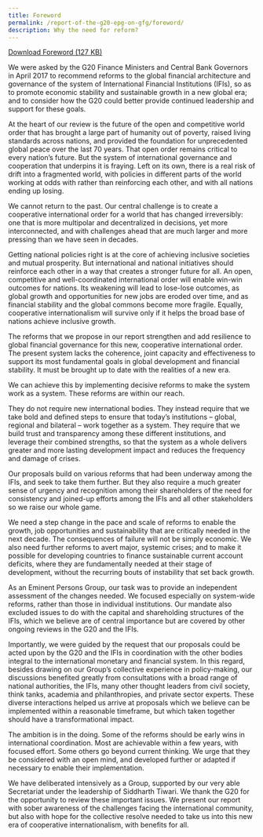 ```yaml
---
title: Foreword
permalink: /report-of-the-g20-epg-on-gfg/foreword/
description: Why the need for reform?
---
```

[Download Foreword (127 KB)](/files/G20EPG-Foreword.pdf)

We were asked by the G20 Finance Ministers and Central Bank Governors in April 2017 to recommend reforms to the global financial architecture and governance of the system of International Financial Institutions (IFIs), so as to promote economic stability and sustainable growth in a new global era; and to consider how the G20 could better provide continued leadership and support for these goals.

At the heart of our review is the future of the open and competitive world order that has brought a large part of humanity out of poverty, raised living standards across nations, and provided the foundation for unprecedented global peace over the last 70 years. That open order remains critical to every nation’s future. But the system of international governance and cooperation that underpins it is fraying. Left on its own, there is a real risk of drift into a fragmented world, with policies in different parts of the world working at odds with rather than reinforcing each other, and with all nations ending up losing.

We cannot return to the past. Our central challenge is to create a cooperative international order for a world that has changed irreversibly: one that is more multipolar and decentralized in decisions, yet more interconnected, and with challenges ahead that are much larger and more pressing than we have seen in decades.

Getting national policies right is at the core of achieving inclusive societies and mutual prosperity. But international and national initiatives should reinforce each other in a way that creates a stronger future for all. An open, competitive and well-coordinated international order will enable win-win outcomes for nations. Its weakening will lead to lose-lose outcomes, as global growth and opportunities for new jobs are eroded over time, and as financial stability and the global commons become more fragile. Equally, cooperative internationalism will survive only if it helps the broad base of nations achieve inclusive growth.

The reforms that we propose in our report strengthen and add resilience to global financial governance for this new, cooperative international order. The present system lacks the coherence, joint capacity and effectiveness to support its most fundamental goals in global development and financial stability. It must be brought up to date with the realities of a new era.

We can achieve this by implementing decisive reforms to make the system work as a system. These reforms are within our reach.

They do not require new international bodies. They instead require that we take bold and defined steps to ensure that today’s institutions – global, regional and bilateral – work together as a system. They require that we build trust and transparency among these different institutions, and leverage their combined strengths, so that the system as a whole delivers greater and more lasting development impact and reduces the frequency and damage of crises.

Our proposals build on various reforms that had been underway among the IFIs, and seek to take them further. But they also require a much greater sense of urgency and recognition among their shareholders of the need for consistency and joined-up efforts among the IFIs and all other stakeholders so we raise our whole game.

We need a step change in the pace and scale of reforms to enable the growth, job opportunities and sustainability that are critically needed in the next decade. The consequences of failure will not be simply economic. We also need further reforms to avert major, systemic crises; and to make it possible for developing countries to finance sustainable current account deficits, where they are fundamentally needed at their stage of development, without the recurring bouts of instability that set back growth.

As an Eminent Persons Group, our task was to provide an independent assessment of the changes needed. We focused especially on system-wide reforms, rather than those in individual institutions. Our mandate also excluded issues to do with the capital and shareholding structures of the IFIs, which we believe are of central importance but are covered by other ongoing reviews in the G20 and the IFIs.

Importantly, we were guided by the request that our proposals could be acted upon by the G20 and the IFIs in coordination with the other bodies integral to the international monetary and financial system. In this regard, besides drawing on our Group’s collective experience in policy-making, our discussions benefited greatly from consultations with a broad range of national authorities, the IFIs, many other thought leaders from civil society, think tanks, academia and philanthropies, and private sector experts. These diverse interactions helped us arrive at proposals which we believe can be implemented within a reasonable timeframe, but which taken together should have a transformational impact.

The ambition is in the doing. Some of the reforms should be early wins in international coordination. Most are achievable within a few years, with focused effort. Some others go beyond current thinking. We urge that they be considered with an open mind, and developed further or adapted if necessary to enable their implementation.

We have deliberated intensively as a Group, supported by our very able Secretariat under the leadership of Siddharth Tiwari. We thank the G20 for the opportunity to review these important issues. We present our report with sober awareness of the challenges facing the international community, but also with hope for the collective resolve needed to take us into this new era of cooperative internationalism, with benefits for all.